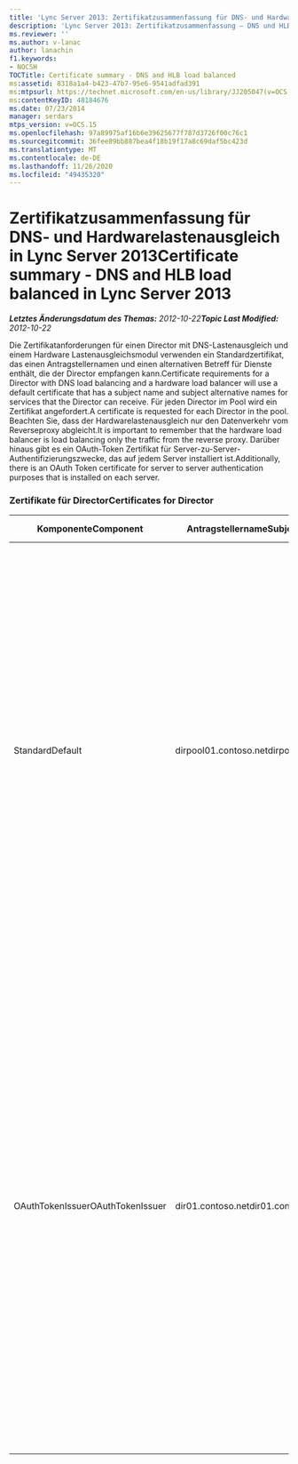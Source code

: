 ```yaml
---
title: 'Lync Server 2013: Zertifikatzusammenfassung für DNS- und Hardwarelastenausgleich'
description: 'Lync Server 2013: Zertifikatzusammenfassung – DNS und HLB Load Balanced.'
ms.reviewer: ''
ms.author: v-lanac
author: lanachin
f1.keywords:
- NOCSH
TOCTitle: Certificate summary - DNS and HLB load balanced
ms:assetid: 8318a1a4-b423-47b7-95e6-9541adfad391
ms:mtpsurl: https://technet.microsoft.com/en-us/library/JJ205047(v=OCS.15)
ms:contentKeyID: 48184676
ms.date: 07/23/2014
manager: serdars
mtps_version: v=OCS.15
ms.openlocfilehash: 97a89975af16b6e39625677f787d3726f00c76c1
ms.sourcegitcommit: 36fee89bb887bea4f18b19f17a8c69daf5bc423d
ms.translationtype: MT
ms.contentlocale: de-DE
ms.lasthandoff: 11/26/2020
ms.locfileid: "49435320"
---
```

# <a name="certificate-summary---dns-and-hlb-load-balanced-in-lync-server-2013"></a><span data-ttu-id="72c89-103">Zertifikatzusammenfassung für DNS- und Hardwarelastenausgleich in Lync Server 2013</span><span class="sxs-lookup"><span data-stu-id="72c89-103">Certificate summary - DNS and HLB load balanced in Lync Server 2013</span></span>

<div data-xmlns="http://www.w3.org/1999/xhtml">

<div class="topic" data-xmlns="http://www.w3.org/1999/xhtml" data-msxsl="urn:schemas-microsoft-com:xslt" data-cs="https://msdn.microsoft.com/">

<div data-asp="https://msdn2.microsoft.com/asp">



</div>

<div id="mainSection">

<div id="mainBody"><span data-ttu-id="72c89-104">

<span> </span></span><span class="sxs-lookup"><span data-stu-id="72c89-104">

<span> </span></span></span>

<span data-ttu-id="72c89-105">_**Letztes Änderungsdatum des Themas:** 2012-10-22_</span><span class="sxs-lookup"><span data-stu-id="72c89-105">_**Topic Last Modified:** 2012-10-22_</span></span>

<span data-ttu-id="72c89-106">Die Zertifikatanforderungen für einen Director mit DNS-Lastenausgleich und einem Hardware Lastenausgleichsmodul verwenden ein Standardzertifikat, das einen Antragstellernamen und einen alternativen Betreff für Dienste enthält, die der Director empfangen kann.</span><span class="sxs-lookup"><span data-stu-id="72c89-106">Certificate requirements for a Director with DNS load balancing and a hardware load balancer will use a default certificate that has a subject name and subject alternative names for services that the Director can receive.</span></span> <span data-ttu-id="72c89-107">Für jeden Director im Pool wird ein Zertifikat angefordert.</span><span class="sxs-lookup"><span data-stu-id="72c89-107">A certificate is requested for each Director in the pool.</span></span> <span data-ttu-id="72c89-108">Beachten Sie, dass der Hardwarelastenausgleich nur den Datenverkehr vom Reverseproxy abgleicht.</span><span class="sxs-lookup"><span data-stu-id="72c89-108">It is important to remember that the hardware load balancer is load balancing only the traffic from the reverse proxy.</span></span> <span data-ttu-id="72c89-109">Darüber hinaus gibt es ein OAuth-Token Zertifikat für Server-zu-Server-Authentifizierungszwecke, das auf jedem Server installiert ist.</span><span class="sxs-lookup"><span data-stu-id="72c89-109">Additionally, there is an OAuth Token certificate for server to server authentication purposes that is installed on each server.</span></span>

### <a name="certificates-for-director"></a><span data-ttu-id="72c89-110">Zertifikate für Director</span><span class="sxs-lookup"><span data-stu-id="72c89-110">Certificates for Director</span></span>

<table>
<colgroup>
<col style="width: 25%" />
<col style="width: 25%" />
<col style="width: 25%" />
<col style="width: 25%" />
</colgroup>
<thead>
<tr class="header">
<th><span data-ttu-id="72c89-111">Komponente</span><span class="sxs-lookup"><span data-stu-id="72c89-111">Component</span></span></th>
<th><span data-ttu-id="72c89-112">Antragstellername</span><span class="sxs-lookup"><span data-stu-id="72c89-112">Subject name (SN)</span></span></th>
<th><span data-ttu-id="72c89-113">Subject Alternative Names (San)</span><span class="sxs-lookup"><span data-stu-id="72c89-113">Subject alternative names (SAN)</span></span></th>
<th><span data-ttu-id="72c89-114">Kommentare</span><span class="sxs-lookup"><span data-stu-id="72c89-114">Comments</span></span></th>
</tr>
</thead>
<tbody>
<tr class="odd">
<td><p><span data-ttu-id="72c89-115">Standard</span><span class="sxs-lookup"><span data-stu-id="72c89-115">Default</span></span></p></td>
<td><p><span data-ttu-id="72c89-116">dirpool01.contoso.net</span><span class="sxs-lookup"><span data-stu-id="72c89-116">dirpool01.contoso.net</span></span></p></td>
<td><p><span data-ttu-id="72c89-117">dirpool01.contoso.net</span><span class="sxs-lookup"><span data-stu-id="72c89-117">dirpool01.contoso.net</span></span></p>
<p><span data-ttu-id="72c89-118">dir01.contoso.net</span><span class="sxs-lookup"><span data-stu-id="72c89-118">dir01.contoso.net</span></span></p>
<p><span data-ttu-id="72c89-119">dialin.contoso.com</span><span class="sxs-lookup"><span data-stu-id="72c89-119">dialin.contoso.com</span></span></p>
<p><span data-ttu-id="72c89-120">meet.contoso.com</span><span class="sxs-lookup"><span data-stu-id="72c89-120">meet.contoso.com</span></span></p>
<p><span data-ttu-id="72c89-121">lyncdiscoverinternal.contoso.com</span><span class="sxs-lookup"><span data-stu-id="72c89-121">lyncdiscoverinternal.contoso.com</span></span></p>
<p><span data-ttu-id="72c89-122">lyncdiscover.contoso.com</span><span class="sxs-lookup"><span data-stu-id="72c89-122">lyncdiscover.contoso.com</span></span></p>
<p><span data-ttu-id="72c89-123">(Optional) \*. contoso.com</span><span class="sxs-lookup"><span data-stu-id="72c89-123">(Optionally) \*.contoso.com</span></span></p></td>
<td><p><span data-ttu-id="72c89-124">Director-Zertifikate können entweder von einer intern verwalteten Zertifizierungsstelle (Certification Authority, ca) oder von einer öffentlichen Zertifizierungsstelle angefordert werden.</span><span class="sxs-lookup"><span data-stu-id="72c89-124">Director certificates can be requested from either an internally managed certification authority (CA) or from a public CA.</span></span></p>
<p><span data-ttu-id="72c89-125">Der Director antwortet auf Anforderungen vom Reverse-Proxy im Umkreis oder vom Edgeserver.</span><span class="sxs-lookup"><span data-stu-id="72c89-125">The Director responds to requests from the reverse proxy in the perimeter or from the Edge Server.</span></span> <span data-ttu-id="72c89-126">Interne Clients verwenden den Director nicht.</span><span class="sxs-lookup"><span data-stu-id="72c89-126">Internal clients will not use the Director.</span></span></p>
<p><span data-ttu-id="72c89-127">Oder ein Platzhaltereintrag für die einfachen URLs</span><span class="sxs-lookup"><span data-stu-id="72c89-127">Or, a wildcard entry for the simple URLs</span></span></p></td>
</tr>
<tr class="even">
<td><p><span data-ttu-id="72c89-128">OAuthTokenIssuer</span><span class="sxs-lookup"><span data-stu-id="72c89-128">OAuthTokenIssuer</span></span></p></td>
<td><p><span data-ttu-id="72c89-129">dir01.contoso.net</span><span class="sxs-lookup"><span data-stu-id="72c89-129">dir01.contoso.net</span></span></p></td>
<td><p><span data-ttu-id="72c89-130">Kein Eintrag</span><span class="sxs-lookup"><span data-stu-id="72c89-130">No Entry</span></span></p></td>
<td><div>

> [!IMPORTANT]  
> <span data-ttu-id="72c89-131">Beachten Sie, dass die minimale Schlüssellänge 1024 ist, aber möglicherweise eine Warnung angezeigt wird, dass die empfohlene Mindestlänge von 2048 Bits beträgt.</span><span class="sxs-lookup"><span data-stu-id="72c89-131">Note that the minimum key length is 1024, but you may receive a warning that the minimum recommended key length is 2048 bits.</span></span>


</div>
<p><span data-ttu-id="72c89-132">Das OAuthTokenIssuer-Zertifikat ist ein Single-Purpose-Zertifikat zum Zweck der Authentifizierung von Servern in einer großen Umgebung und kann von einer internen Zertifizierungsstelle oder von einer öffentlichen Zertifizierungsstelle angefordert werden.</span><span class="sxs-lookup"><span data-stu-id="72c89-132">The OAuthTokenIssuer certificate is a single-purpose certificate for the purpose of authenticating servers in a large-scale environment, and can be requested from an internal CA or from a public CA.</span></span> <span data-ttu-id="72c89-133">Das Zertifikat ist erforderlich.</span><span class="sxs-lookup"><span data-stu-id="72c89-133">The certificate is required.</span></span></p><span data-ttu-id="72c89-134"></td>
</tr>
</tbody>
</table>


</div>

<span> </span>

</div>

</div>

</span><span class="sxs-lookup"><span data-stu-id="72c89-134"></td>
</tr>
</tbody>
</table>


</div>

<span> </span>

</div>

</div>

</span></span></div>

